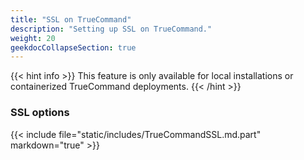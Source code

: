 ```yaml
---
title: "SSL on TrueCommand"
description: "Setting up SSL on TrueCommand."
weight: 20
geekdocCollapseSection: true
---
```


{{< hint info >}}
This feature is only available for local installations or containerized TrueCommand deployments.
{{< /hint >}}

### SSL options

{{< include file="static/includes/TrueCommandSSL.md.part" markdown="true" >}}